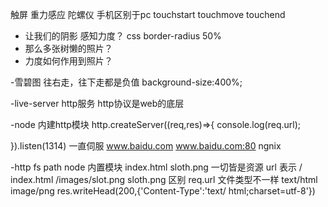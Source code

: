 触屏  重力感应 陀螺仪 手机区别于pc
touchstart touchmove touchend
- 让我们的阴影 感知力度？  css border-radius 50%
- 那么多张树懒的照片？
- 力度如何作用到照片？

-雪碧图
往右走，往下走都是负值
background-size:400%;


-live-server
http服务
http协议是web的底层

-node 内建http模块
http.createServer((req,res)=>{
    console.log(req.url);

}).listen(1314)
一直伺服 
www.baidu.com  www.baidu.com:80  ngnix

-http fs path node 内置模块
 index.html
 sloth.png
 一切皆是资源 url 表示
/                   index.html
/images/slot.png    sloth.png
区别 req.url
文件类型不一样 text/html image/png
res.writeHead(200,{'Content-Type':'text/
html;charset=utf-8'})
